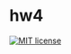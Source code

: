 # hw4

[![MIT license](https://img.shields.io/badge/license-MIT-blue.svg)](https://github.com/timfame/fp-homework/blob/master/hw4/LICENSE)